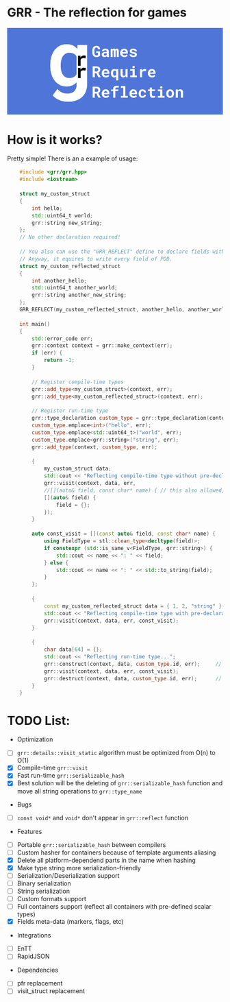 # GRR - The reflection for games
![image](grr_logo.png)

# How is it works?
Pretty simple! There is an a example of usage:
```cpp
    #include <grr/grr.hpp>
    #include <iostream>

    struct my_custom_struct
    {
        int hello;
        std::uint64_t world;
        grr::string new_string;
    };
    // No other declaration required!

    // You also can use the "GRR_REFLECT" define to declare fields with names at compile time.
    // Anyway, it equires to write every field of POD.
    struct my_custom_reflected_struct
    {
        int another_hello;
        std::uint64_t another_world;
        grr::string another_new_string;
    };
    GRR_REFLECT(my_custom_reflected_struct, another_hello, another_world, another_new_string);

    int main()
    {
        std::error_code err;
        grr::context context = grr::make_context(err);
        if (err) {
            return -1;
        }

        // Register compile-time types
        grr::add_type<my_custom_struct>(context, err);
        grr::add_type<my_custom_reflected_struct>(context, err);

        // Register run-time type
        grr::type_declaration custom_type = grr::type_declaration(context, "My custom type");
        custom_type.emplace<int>("hello", err);
        custom_type.emplace<std::uint64_t>("world", err);
        custom_type.emplace<grr::string>("string", err);
        grr::add_type(context, custom_type, err);

        {
            my_custom_struct data;
            std::cout << "Reflecting compile-time type without pre-declaration...";
            grr::visit(context, data, err, 
            //[](auto& field, const char* name) { // this also allowed, but names will be presented in "varX" format.
            [](auto& field) {
                field = {};
            });
        }

        auto const_visit = [](const auto& field, const char* name) {
            using FieldType = stl::clean_type<decltype(field)>;
            if constexpr (std::is_same_v<FieldType, grr::string>) {
                std::cout << name << ": " << field;
            } else {
                std::cout << name << ": " << std::to_string(field);
            }
        };

        {
            const my_custom_reflected_struct data = { 1, 2, "string" };  
            std::cout << "Reflecting compile-time type with pre-declaration...";    
            grr::visit(context, data, err, const_visit);
        }

        {
            char data[64] = {};
            std::cout << "Reflecting run-time type...";
            grr::construct(context, data, custom_type.id, err);     // Call constructor on every field
            grr::visit(context, data, err, const_visit);
            grr::destruct(context, data, custom_type.id, err);      // Call destructor on every field
        }
    }
```

# TODO List:
- Optimization
 - [ ] `grr::details::visit_static` algorithm must be optimized from O(n) to O(1)
 - [x] Compile-time `grr::visit`
 - [x] Fast run-time `grr::serializable_hash` 
  - [x] Best solution will be the deleting of `grr::serializable_hash` function and move all string operations to `grr::type_name`
- Bugs
 - [ ] `const void*` and `void*` don't appear in `grr::reflect` function
- Features
 - [ ] Portable `grr::serializable_hash` between compilers
  - [ ] Custom hasher for containers because of template arguments aliasing
  - [x] Delete all platform-dependend parts in the name when hashing
  - [x] Make type string more serialization-friendly
 - [ ] Serialization/Deserialization support
  - [ ] Binary serialization
  - [ ] String serialization
  - [ ] Custom formats support
 - [ ] Full containers support (reflect all containers with pre-defined scalar types)
 - [x] Fields meta-data (markers, flags, etc)
- Integrations
 - [ ] EnTT 
 - [ ] RapidJSON
- Dependencies
 - [ ] pfr replacement
 - [ ] visit_struct replacement
